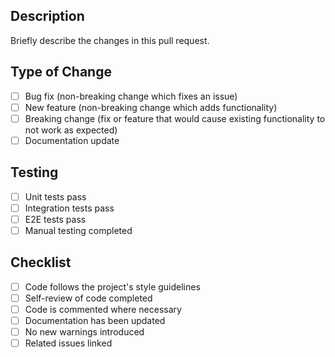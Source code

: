 ## Description
Briefly describe the changes in this pull request.

## Type of Change
- [ ] Bug fix (non-breaking change which fixes an issue)
- [ ] New feature (non-breaking change which adds functionality)
- [ ] Breaking change (fix or feature that would cause existing functionality to not work as expected)
- [ ] Documentation update

## Testing
- [ ] Unit tests pass
- [ ] Integration tests pass
- [ ] E2E tests pass
- [ ] Manual testing completed

## Checklist
- [ ] Code follows the project's style guidelines
- [ ] Self-review of code completed
- [ ] Code is commented where necessary
- [ ] Documentation has been updated
- [ ] No new warnings introduced
- [ ] Related issues linked
